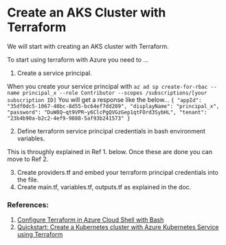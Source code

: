 # Create an AKS Cluster with Terraform

We will start with creating an AKS cluster with Terraform.

To start using terraform with Azure you need to ...
1. Create a service principal.

When you create your service principal with 
`az ad sp create-for-rbac --name principal_x --role Contributor --scopes /subscriptions/[your subscription ID]`
You will get a response like the below...
`{
  "appId": "35df0dc5-1067-40bc-8d55-bc64ef7dd209",
  "displayName": "principal_x",
  "password": "DuW8Q~qt9VPR~y6ClcPgQVGzGep1qtFOrd3SybHL",
  "tenant": "23b4b90a-b2c2-4ef9-9888-5af93b241573"
}`




2. Define  terraform service principal credentials in bash environment variables.





This is throughly explained in Ref 1. below. 
Once these are done you can move to Ref 2.

3. Create providers.tf and embed your terraform principal credentials into the file.
4. Create main.tf, variables.tf, outputs.tf as explained in the doc.

### References:
1. [Configure Terraform in Azure Cloud Shell with Bash](https://learn.microsoft.com/en-us/azure/developer/terraform/get-started-cloud-shell-bash?tabs=bash)
2. [Quickstart: Create a Kubernetes cluster with Azure Kubernetes Service using Terraform](https://learn.microsoft.com/en-us/azure/developer/terraform/create-k8s-cluster-with-tf-and-aks)
